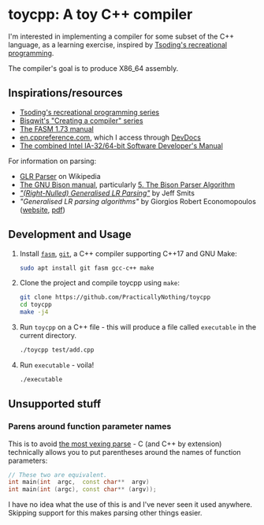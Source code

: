 # toycpp: A toy C++ compiler

I'm interested in implementing a compiler for some subset of the C++ language, as a learning exercise, inspired by [Tsoding's recreational programming](<https://www.youtube.com/@TsodingDaily/videos?view=0&sort=dd&shelf_id=1>).

The compiler's goal is to produce X86_64 assembly.

## Inspirations/resources

- [Tsoding's recreational programming series](<https://www.youtube.com/@TsodingDaily/videos?view=0&sort=dd&shelf_id=1>)
- [Bisqwit's "Creating a compiler" series](<https://www.youtube.com/watch?v=KwpcOYKfXZc&list=PLzLzYGEbdY5n9ITKUqOuRjXkRU5tMW2Sd>)
- [The FASM 1.73 manual](<https://flatassembler.net/docs.php?article=manual>)
- [en.cppreference.com](<https://en.cppreference.com/w/cpp.html>), which I access through [DevDocs](<https://devdocs.io/>)
- [The combined Intel IA-32/64-bit Software Developer's Manual](<https://cdrdv2-public.intel.com/858440/325462-088-sdm-vol-1-2abcd-3abcd-4.pdf>)

For information on parsing:
- [GLR Parser](<https://en.wikipedia.org/wiki/GLR_parser>) on Wikipedia
- [The GNU Bison manual](<https://www.gnu.org/software/bison/manual/html_node/index.html>), particularly [5. The Bison Parser Algorithm](<https://www.gnu.org/software/bison/manual/html_node/Algorithm.html>)
- *["(Right-Nulled) Generalised LR Parsing"](<https://blog.jeffsmits.net/generalised-lr-parsing>)* by Jeff Smits
- *"Generalised LR parsing algorithms"* by Giorgios Robert Economopoulos ([website](<https://xrtero.github.io/glr_book/index.html>), [pdf](<https://core.ac.uk/download/pdf/301667613.pdf>))

## Development and Usage

1. Install [`fasm`](<https://flatassembler.net/>), [`git`](<https://git-scm.com/downloads>), a C++ compiler supporting C++17 and GNU Make:
   ```bash
   sudo apt install git fasm gcc-c++ make
   ```
2. Clone the project and compile toycpp using `make`:
   ```bash
   git clone https://github.com/PracticallyNothing/toycpp
   cd toycpp
   make -j4
   ```
3. Run `toycpp` on a C++ file - this will produce a file called `executable` in the current directory.
   ```bash
   ./toycpp test/add.cpp
   ```
4. Run `executable` - voila!
   ```bash
   ./executable
   ```

## Unsupported stuff

### Parens around function parameter names
This is to avoid [the most vexing parse](<https://en.wikipedia.org/wiki/Most_vexing_parse>) - C (and C++ by extension) technically allows you to put parentheses around the names of function parameters:

```c++
// These two are equivalent.
int main(int  argc,  const char**  argv)
int main(int (argc), const char** (argv));
```

I have no idea what the use of this is and I've never seen it used anywhere. Skipping support for this makes parsing other things easier.

